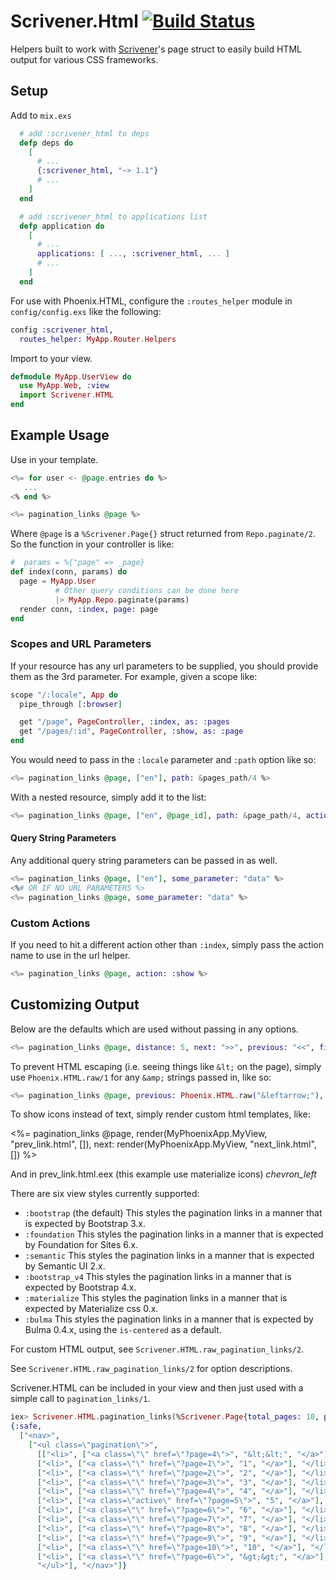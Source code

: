 # Scrivener.Html [![Build Status](https://semaphoreci.com/api/v1/projects/3b1ad27c-8991-4208-94d0-0bae42108482/638637/badge.svg)](https://semaphoreci.com/mgwidmann/scrivener_html)

Helpers built to work with [Scrivener](https://github.com/drewolson/scrivener)'s page struct to easily build HTML output for various CSS frameworks.

## Setup

Add to `mix.exs`

```elixir
  # add :scrivener_html to deps
  defp deps do
    [
      # ...
      {:scrivener_html, "~> 1.1"}
      # ...
    ]
  end

  # add :scrivener_html to applications list
  defp application do
    [
      # ...
      applications: [ ..., :scrivener_html, ... ]
      # ...
    ]
  end
```

For use with Phoenix.HTML, configure the `:routes_helper` module in `config/config.exs`
like the following:

```elixir
config :scrivener_html,
  routes_helper: MyApp.Router.Helpers
```

Import to your view.

```elixir
defmodule MyApp.UserView do
  use MyApp.Web, :view
  import Scrivener.HTML
end
```

## Example Usage

Use in your template.

```elixir
<%= for user <- @page.entries do %>
   ...
<% end %>

<%= pagination_links @page %>
```

Where `@page` is a `%Scrivener.Page{}` struct returned from `Repo.paginate/2`.
So the function in your controller is like:

```elixir
#  params = %{"page" => _page}
def index(conn, params) do
  page = MyApp.User
          # Other query conditions can be done here
          |> MyApp.Repo.paginate(params)
  render conn, :index, page: page
end
```

### Scopes and URL Parameters

If your resource has any url parameters to be supplied, you should provide them as the 3rd parameter. For example, given a scope like:

```elixir
scope "/:locale", App do
  pipe_through [:browser]

  get "/page", PageController, :index, as: :pages
  get "/pages/:id", PageController, :show, as: :page
end
```

You would need to pass in the `:locale` parameter and `:path` option like so:

```elixir
<%= pagination_links @page, ["en"], path: &pages_path/4 %>
```

With a nested resource, simply add it to the list:

```elixir
<%= pagination_links @page, ["en", @page_id], path: &page_path/4, action: :show %>
```

#### Query String Parameters

Any additional query string parameters can be passed in as well.

```elixir
<%= pagination_links @page, ["en"], some_parameter: "data" %>
<%# OR IF NO URL PARAMETERS %>
<%= pagination_links @page, some_parameter: "data" %>
```

### Custom Actions

If you need to hit a different action other than `:index`, simply pass the action name to use in the url helper.

```elixir
<%= pagination_links @page, action: :show %>
```

## Customizing Output

Below are the defaults which are used without passing in any options.

```elixir
<%= pagination_links @page, distance: 5, next: ">>", previous: "<<", first: true, last: true, view_style: :bootstrap %>
```

To prevent HTML escaping (i.e. seeing things like `&lt;` on the page), simply use `Phoenix.HTML.raw/1` for any `&amp;` strings passed in, like so:

```elixir
<%= pagination_links @page, previous: Phoenix.HTML.raw("&leftarrow;"), next: Phoenix.HTML.raw("&rightarrow;") %>
```

To show icons instead of text, simply render custom html templates, like:

<%= pagination_links @page, render(MyPhoenixApp.MyView, "prev_link.html", []), next: render(MyPhoenixApp.MyView, "next_link.html", []) %>

And in prev_link.html.eex (this example use materialize icons)
<i class="material-icons">chevron_left</i>

There are six view styles currently supported:

- `:bootstrap` (the default) This styles the pagination links in a manner that
  is expected by Bootstrap 3.x.
- `:foundation` This styles the pagination links in a manner that is expected
  by Foundation for Sites 6.x.
- `:semantic` This styles the pagination links in a manner that is expected by
  Semantic UI 2.x.
- `:bootstrap_v4` This styles the pagination links in a manner that
  is expected by Bootstrap 4.x.
- `:materialize` This styles the pagination links in a manner that
  is expected by Materialize css 0.x.
- `:bulma` This styles the pagination links in a manner that is expected by Bulma 0.4.x, using the `is-centered` as a default.

For custom HTML output, see `Scrivener.HTML.raw_pagination_links/2`.

See `Scrivener.HTML.raw_pagination_links/2` for option descriptions.

Scrivener.HTML can be included in your view and then just used with a simple call to `pagination_links/1`.

```elixir
iex> Scrivener.HTML.pagination_links(%Scrivener.Page{total_pages: 10, page_number: 5})
{:safe,
  ["<nav>",
    ["<ul class=\"pagination\">",
      [["<li>", ["<a class=\"\" href=\"?page=4\">", "&lt;&lt;", "</a>"], "</li>"],
      ["<li>", ["<a class=\"\" href=\"?page=1\">", "1", "</a>"], "</li>"],
      ["<li>", ["<a class=\"\" href=\"?page=2\">", "2", "</a>"], "</li>"],
      ["<li>", ["<a class=\"\" href=\"?page=3\">", "3", "</a>"], "</li>"],
      ["<li>", ["<a class=\"\" href=\"?page=4\">", "4", "</a>"], "</li>"],
      ["<li>", ["<a class=\"active\" href=\"?page=5\">", "5", "</a>"], "</li>"],
      ["<li>", ["<a class=\"\" href=\"?page=6\">", "6", "</a>"], "</li>"],
      ["<li>", ["<a class=\"\" href=\"?page=7\">", "7", "</a>"], "</li>"],
      ["<li>", ["<a class=\"\" href=\"?page=8\">", "8", "</a>"], "</li>"],
      ["<li>", ["<a class=\"\" href=\"?page=9\">", "9", "</a>"], "</li>"],
      ["<li>", ["<a class=\"\" href=\"?page=10\">", "10", "</a>"], "</li>"],
      ["<li>", ["<a class=\"\" href=\"?page=6\">", "&gt;&gt;", "</a>"], "</li>"]],
      "</ul>"], "</nav>"]}
```
